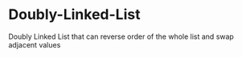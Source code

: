 # Doubly-Linked-List
Doubly Linked List that can reverse order of the whole list and swap adjacent values
